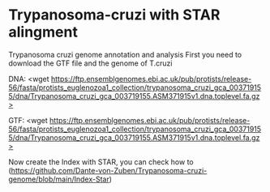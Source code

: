 # Trypanosoma-cruzi with STAR alingment
Trypanosoma cruzi genome annotation and analysis
First you need to download the GTF file and the genome of T.cruzi

DNA:
<wget https://ftp.ensemblgenomes.ebi.ac.uk/pub/protists/release-56/fasta/protists_euglenozoa1_collection/trypanosoma_cruzi_gca_003719155/dna/Trypanosoma_cruzi_gca_003719155.ASM371915v1.dna.toplevel.fa.gz>

GTF:
<wget https://ftp.ensemblgenomes.ebi.ac.uk/pub/protists/release-56/fasta/protists_euglenozoa1_collection/trypanosoma_cruzi_gca_003719155/dna/Trypanosoma_cruzi_gca_003719155.ASM371915v1.dna.toplevel.fa.gz>

Now create the Index with STAR, you can check how to (https://github.com/Dante-von-Zuben/Trypanosoma-cruzi-genome/blob/main/Index-Star)
